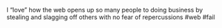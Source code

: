 <!--
id: 183348082
link: http://kevinisom.info/post/183348082/i-love-how-the-web-opens-up-so-many-people-to
slug: i-love-how-the-web-opens-up-so-many-people-to
date: Wed Sep 09 2009 15:14:04 GMT+1200 (NZST)
raw: {"blog_name":"kevinisom","id":183348082,"post_url":"http://kevinisom.info/post/183348082/i-love-how-the-web-opens-up-so-many-people-to","slug":"i-love-how-the-web-opens-up-so-many-people-to","type":"text","date":"2009-09-09 03:14:04 GMT","timestamp":1252466044,"state":"published","format":"html","reblog_key":"UeaoSxqb","tags":[],"short_url":"http://tmblr.co/Zw68YyAxQjo","highlighted":[],"feed_item":"http://twitter.com/kev_nz/statuses/3849385271","from_feed_id":"650289","note_count":0,"title":null,"body":"<p>I &#8220;love&#8221; how the web opens up so many people to doing business by stealing and slagging off others with no fear of repercussions #web #fail</p>"}
publish: 2009-09-09
tags: 
title: null
-->


I “love” how the web opens up so many people to doing business by
stealing and slagging off others with no fear of repercussions \#web
\#fail


